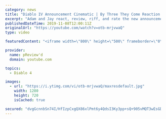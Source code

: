 ```yaml
---
category: news
title: "Diablo IV Announcement Cinematic | By Three They Come Reaction / Review / Rating"
excerpt: "Adam and Jay react, review, riff, and rate the new announcement cinematic everyone wanted to see last year at Blizzcon, Diablo IV 'By Three They Come'."
publishedDateTime: 2019-11-08T12:00:11Z
originalUrl: "https://youtube.com/watch?v=otb-mrjvwaQ"
type: video

featuredContent: "<iframe width=\"800\" height=\"500\" frameborder=\"0\" src=\"https://www.youtube.com/embed/otb-mrjvwaQ\" allow=\"accelerometer; autoplay; encrypted-media; gyroscope; picture-in-picture\" allowfullscreen></iframe>"

provider:
  name: pReview'd
  domain: youtube.com

topics:
  - Diablo 4

images:
  - url: "https://i.ytimg.com/vi/otb-mrjvwaQ/maxresdefault.jpg"
    width: 1280
    height: 720
    isCached: true

secured: "dvgGcnnbSn74I/HfIzpCxgQX86xlPmt6y4QdsI3Ky3pp+sQ+905vMQT3wEsGDhHq3q8WP4oKmkxwA4xYz8TgkIJ9QWr8WcDNH1UAJfhwaxtFJAHvbaHb27CpUlJaxLj84RGXzTxpI0oKnglA4hETFTB9iSF+aybSkOIDTO5d9rw51NGgYHX0HdnyLG+Ay+DKSaAh6gZ8EgQ5hofCwuVKPrbSQR2K2I/G/v5ajkQkDv5+X5uYwTiTSR8QGs321XWGskOq1mm4/NOYLFqb0Y1W4JJM4WdpygE5ZTmcSCPKbPqzPwqgvngyuMLm/5hesjzxMIuwWUuKSk0uPw62Z1brhnjYrwdipO4FJO2wMVjdh+bGJ8W1aJ88P6Mj6jUCMl881I8kN82mlMYlk/hlG0V91jonKR4Aaj+xyuxRBiukz9w7MDIyfzjQ4aYwEmuL7zkg;wnJT80tEVtKMj7hOy/bxcA=="
---
```



